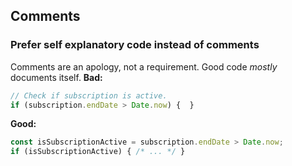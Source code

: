 ## Comments
### Prefer self explanatory code instead of comments

Comments are an apology, not a requirement. Good code *mostly* documents itself.
**Bad:**
```ts
// Check if subscription is active.
if (subscription.endDate > Date.now) {  }
```
**Good:**
```ts
const isSubscriptionActive = subscription.endDate > Date.now;
if (isSubscriptionActive) { /* ... */ }
```
